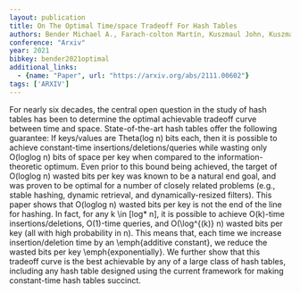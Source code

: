```yaml
---
layout: publication
title: On The Optimal Time/space Tradeoff For Hash Tables
authors: Bender Michael A., Farach-colton Martín, Kuszmaul John, Kuszmaul William, Liu Mingmou
conference: "Arxiv"
year: 2021
bibkey: bender2021optimal
additional_links:
  - {name: "Paper", url: "https://arxiv.org/abs/2111.00602"}
tags: ['ARXIV']
---
```

For nearly six decades, the central open question in the study of hash tables has been to determine the optimal achievable tradeoff curve between time and space. State-of-the-art hash tables offer the following guarantee: If keys/values are Theta(log n) bits each, then it is possible to achieve constant-time insertions/deletions/queries while wasting only O(loglog n) bits of space per key when compared to the information-theoretic optimum. Even prior to this bound being achieved, the target of O(loglog n) wasted bits per key was known to be a natural end goal, and was proven to be optimal for a number of closely related problems (e.g., stable hashing, dynamic retrieval, and dynamically-resized filters). This paper shows that O(loglog n) wasted bits per key is not the end of the line for hashing. In fact, for any k \in [log* n], it is possible to achieve O(k)-time insertions/deletions, O(1)-time queries, and O(\log^\{(k)\} n) wasted bits per key (all with high probability in n). This means that, each time we increase insertion/deletion time by an \emph\{additive constant\}, we reduce the wasted bits per key \emph\{exponentially\}. We further show that this tradeoff curve is the best achievable by any of a large class of hash tables, including any hash table designed using the current framework for making constant-time hash tables succinct.
